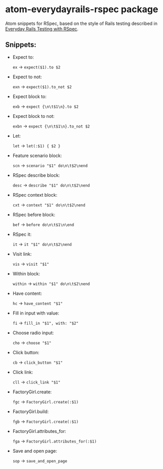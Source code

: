 # atom-everydayrails-rspec package

Atom snippets for RSpec, based on the style of Rails testing described in [Everyday Rails Testing with RSpec](https://leanpub.com/everydayrailsrspec).

## Snippets:

* Expect to:

    `ex` &rarr; `expect($1).to $2`

* Expect to not:

    `exn` &rarr; `expect($1).to_not $2`

* Expect block to:

    `exb` &rarr; `expect {\n\t$1\n}.to $2`

* Expect block to not:

    `exbn` &rarr; `expect {\n\t$1\n}.to_not $2`

* Let:

    `let` &rarr; `let(:$1) { $2 }`

* Feature scenario block:

    `scn` &rarr; `scenario "$1" do\n\t$2\nend`

* RSpec describe block:

    `desc` &rarr; `describe "$1" do\n\t$2\nend`

* RSpec context block:

    `cxt` &rarr; `context "$1" do\n\t$2\nend`

* RSpec before block:

    `bef` &rarr; `before do\n\t$1\n\end`

* RSpec it:

    `it` &rarr; `it "$1" do\n\t$2\nend`

* Visit link:

    `vis` &rarr; `visit "$1"`

* Within block:

    `within` &rarr; `within "$1" do\n\t$2\nend`

* Have content:

    `hc` &rarr; `have_content "$1"`

* Fill in input with value:

    `fi` &rarr; `fill_in "$1", with: "$2"`

* Choose radio input:

    `cho` &rarr; `choose "$1"`

* Click button:

    `cb` &rarr; `click_button "$1"`

* Click link:

    `cll` &rarr; `click_link "$1"`

* FactoryGirl.create:

    `fgc` &rarr; `FactoryGirl.create(:$1)`


* FactoryGirl.build:

    `fgb` &rarr; `FactoryGirl.create(:$1)`


* FactoryGirl.attributes_for:

    `fga` &rarr; `FactoryGirl.attributes_for(:$1)`

* Save and open page:

    `sop` &rarr; `save_and_open_page`
